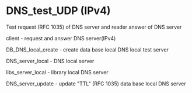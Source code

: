 # DNS_test_UDP (IPv4)
Test request (RFC 1035) of DNS server and reader answer of DNS server

client - request and answer DNS server(IPv4)

DB_DNS_local_create - create data base local DNS local test server

DNS_server_local - DNS local server

libs_server_local - library local DNS server

DNS_server_update - update "TTL" (RFC 1035) data base local DNS server